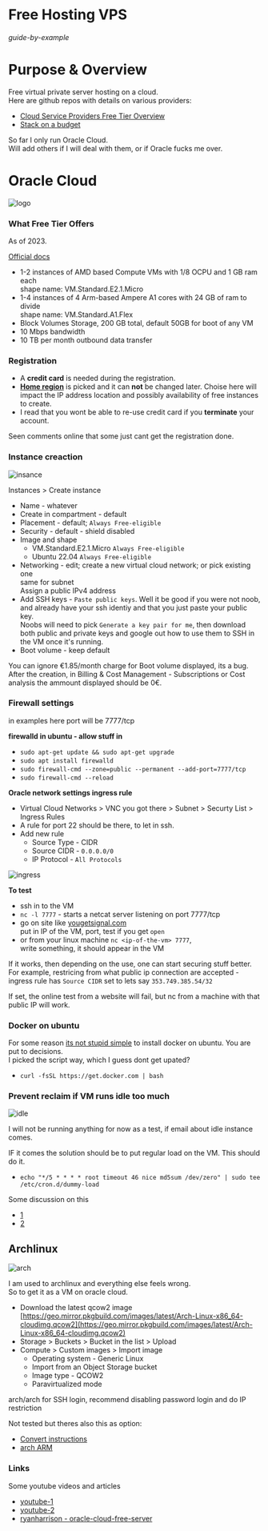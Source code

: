 # Free Hosting VPS 

###### guide-by-example

# Purpose & Overview

Free virtual private server hosting on a cloud.<br>
Here are github repos with details on various providers:

* [Cloud Service Providers Free Tier Overview](https://github.com/cloudcommunity/Cloud-Free-Tier-Comparison)
* [Stack on a budget](https://github.com/255kb/stack-on-a-budget)

So far I only run Oracle Cloud.<br>
Will add others if I will deal with them, or if Oracle fucks me over.

# Oracle Cloud

![logo](https://i.imgur.com/SVJ6dTP.png)

### What Free Tier Offers

As of 2023.

[Official docs](https://docs.oracle.com/en-us/iaas/Content/FreeTier/freetier_topic-Always_Free_Resources.htm)

* 1-2 instances of AMD based Compute VMs with 1/8 OCPU and 1 GB ram each<br>
  shape name: VM.Standard.E2.1.Micro
* 1-4 instances of 4 Arm-based Ampere A1 cores with 24 GB of ram to divide<br>
  shape name: VM.Standard.A1.Flex
* Block Volumes Storage, 200 GB total, default 50GB for boot of any VM
* 10 Mbps bandwidth  
* 10 TB per month outbound data transfer

### Registration

* A **credit card** is needed during the registration.
* **[Home region](https://docs.oracle.com/en-us/iaas/Content/General/Concepts/regions.htm)**
is picked and it can **not** be changed later.
Choise here will impact the IP address location and possibly availability of
free instances to create.
* I read that you wont be able to re-use credit card if you **terminate** your account.

Seen comments online that some just cant get the registration done.

### Instance creaction

![insance](https://i.imgur.com/nrR6Kx3.png)

Instances > Create instance

* Name - whatever
* Create in compartment - default
* Placement - default; `Always Free-eligible`
* Security - default - shield disabled
* Image and shape
  * VM.Standard.E2.1.Micro `Always Free-eligible`
  * Ubuntu 22.04 `Always Free-eligible`
* Networking - edit; create a new virtual cloud network; or pick existing one<br>
  same for subnet<br>
  Assign a public IPv4 address
* Add SSH keys - `Paste public keys`. Well it be good if you were not noob,
  and already have your ssh identiy and that you just paste your public key.<br>
  Noobs will need to pick `Generate a key pair for me`, then download
  both public and private keys and google out how to use them to
  SSH in the VM once it's running.
* Boot volume - keep default

You can ignore €1.85/month charge for Boot volume displayed, its a bug.
After the creation, in Billing & Cost Management - Subscriptions or Cost analysis
the ammount displayed should be 0€.


### Firewall settings

in examples here port will be 7777/tcp

**firewalld in ubuntu - allow stuff in**

* `sudo apt-get update && sudo apt-get upgrade`
* `sudo apt install firewalld`
* `sudo firewall-cmd --zone=public --permanent --add-port=7777/tcp`
* `sudo firewall-cmd --reload`

**Oracle network settings ingress rule**

* Virtual Cloud Networks > VNC you got there > Subnet > Securty List > Ingress Rules
* A rule for port 22 should be there, to let in ssh.
* Add new rule 
  * Source Type - CIDR
  * Source CIDR - `0.0.0.0/0`
  * IP Protocol - `All Protocols`

![ingress](https://i.imgur.com/YouPN9n.png) 

**To test**

* ssh in to the VM
* `nc -l 7777` - starts a netcat server listening on port 7777/tcp
* go on site like [yougetsignal.com](https://www.yougetsignal.com/tools/open-ports/)<br>
  put in IP of the VM, port, test if you get `open`
* or from your linux machine `nc <ip-of-the-vm> 7777`,<br>
  write something, it should appear in the VM

If it works, then depending on the use, one can start securing stuff better.
For example, restricing from what public ip connection are accepted - 
ingress rule has `Source CIDR` set to lets say `353.749.385.54/32`

If set, the online test from a website will fail, but nc from
a machine with that public IP will work.

### Docker on ubuntu

For some reason [its not stupid simple](https://docs.docker.com/engine/install/ubuntu/)
to install docker on ubuntu. You are put to decisions.<br>
I picked the script way, which I guess dont get upated?

* `curl -fsSL https://get.docker.com | bash`

### Prevent reclaim if VM runs idle too much

![idle](https://i.imgur.com/q7mGQns.png)

I will not be running anything for now as a test,
if email about idle instance comes.

IF it comes the solution should be to put regular load on the VM.
This should do it.

* `echo "*/5 * * * * root timeout 46 nice md5sum /dev/zero" | sudo tee /etc/cron.d/dummy-load`

Some discussion on this

* [1](https://www.reddit.com/r/oraclecloud/comments/122b4gf/a_simple_cron_controlled_load_generator_for/)
* [2](https://www.reddit.com/r/oraclecloud/comments/125rege/what_to_run_on_always_free_to_prevent_idle/)

## Archlinux

![arch](https://i.imgur.com/eXGmmqR.png) 

I am used to archlinux and everything else feels wrong.<br>
So to get it as a VM on oracle cloud. 

* Download the latest qcow2 image<br>
  [https://geo.mirror.pkgbuild.com/images/latest/Arch-Linux-x86_64-cloudimg.qcow2](https://geo.mirror.pkgbuild.com/images/latest/Arch-Linux-x86_64-cloudimg.qcow2)
* Storage > Buckets > Bucket in the list > Upload
* Compute > Custom images > Import image 
  * Operating system - Generic Linux
  * Import from an Object Storage bucket
  * Image type - QCOW2
  * Paravirtualized mode

arch/arch for SSH login, recommend disabling password login and do IP restriction

Not tested but theres also this as option: 

* [Convert instructions](https://gist.github.com/zengxinhui/01afb43b8d663a4232a42ee9858be45e)
* [arch ARM](https://www.reddit.com/r/archlinux/comments/14iqb6h/how_to_install_arch_on_an_oracle_cloud_free_tier/)

### Links

Some youtube videos and articles 

* [youtube-1](https://youtu.be/NKc3k7xceT8)
* [youtube-2](https://youtu.be/zWeFD4NNF5o)
* [ryanharrison - oracle-cloud-free-server](https://ryanharrison.co.uk/2023/01/28/oracle-cloud-free-server.html)
